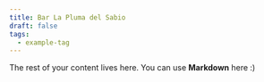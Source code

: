 ```yaml
---
title: Bar La Pluma del Sabio
draft: false
tags:
  - example-tag
---
```

 
The rest of your content lives here. You can use **Markdown** here :)